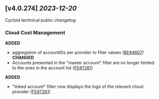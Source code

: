 ## [v4.0.274] _2023-12-20_

Cycloid technical public changelog:

### Cloud Cost Management
**ADDED**
- aggregation of accountIDs per provider to filter values ([BE#4607])
**CHANGED**
- Accounts presented in the "master account" filter are no longer limited to the ones in the account list ([FE#7261])

**ADDED**
- "linked account" filter now displays the logo of the relevant cloud provider ([FE#7261])


[BE#4607]: https://github.com/cycloidio/youdeploy-http-api/pull/4607
[FE#7261]: https://github.com/cycloidio/youdeploy-frontend-web/pull/7261
[FE#7261]: https://github.com/cycloidio/youdeploy-frontend-web/pull/7261
